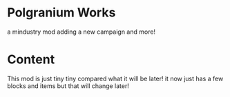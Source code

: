 # Polgranium Works
a mindustry mod adding a new campaign and more!

# Content
This mod is just tiny tiny compared what it will be later! it now just has a few blocks and items but that will change later!
